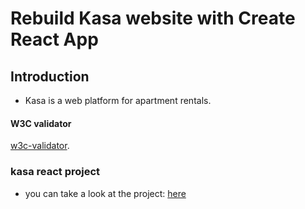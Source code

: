 # Rebuild Kasa website with Create React App
## Introduction

- Kasa is a web platform for apartment rentals.

#### W3C validator
 [w3c-validator]().

### kasa react project

- you can take a look at the project: [here]()
